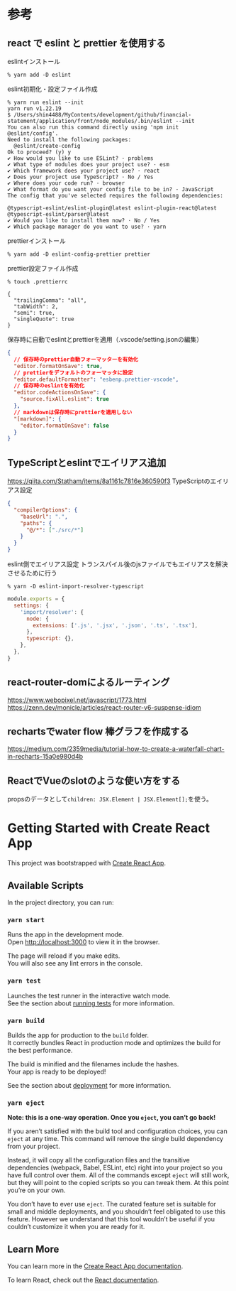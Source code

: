 # 参考
## react で eslint と prettier を使用する
eslintインストール
```
% yarn add -D eslint
```
eslint初期化・設定ファイル作成
```
% yarn run eslint --init
yarn run v1.22.19
$ /Users/shin4488/MyContents/development/github/financial-statement/application/front/node_modules/.bin/eslint --init
You can also run this command directly using 'npm init @eslint/config'.
Need to install the following packages:
  @eslint/create-config
Ok to proceed? (y) y
✔ How would you like to use ESLint? · problems
✔ What type of modules does your project use? · esm
✔ Which framework does your project use? · react
✔ Does your project use TypeScript? · No / Yes
✔ Where does your code run? · browser
✔ What format do you want your config file to be in? · JavaScript
The config that you've selected requires the following dependencies:

@typescript-eslint/eslint-plugin@latest eslint-plugin-react@latest @typescript-eslint/parser@latest
✔ Would you like to install them now? · No / Yes
✔ Which package manager do you want to use? · yarn
```
prettierインストール
```
% yarn add -D eslint-config-prettier prettier
```
prettier設定ファイル作成
```
% touch .prettierrc
```
```js:./.prettierrc
{
  "trailingComma": "all",
  "tabWidth": 2,
  "semi": true,
  "singleQuote": true
}
```
保存時に自動でeslintとprettierを適用（.vscode/setting.jsonの編集）
```json
{
  // 保存時のprettier自動フォーマッターを有効化
  "editor.formatOnSave": true,
  // prettierをデフォルトのフォーマッタに設定
  "editor.defaultFormatter": "esbenp.prettier-vscode",
  // 保存時のeslintを有効化
  "editor.codeActionsOnSave": {
    "source.fixAll.eslint": true
  },
  // markdownは保存時にprettierを適用しない
  "[markdown]": {
    "editor.formatOnSave": false
  }
}
```

## TypeScriptとeslintでエイリアス追加
https://qiita.com/Statham/items/8a1161c7816e360590f3
TypeScriptのエイリアス設定
```json:tsconfig.json
{
  "compilerOptions": {
    "baseUrl": ".",
    "paths": {
      "@/*": ["./src/*"]
    }
  }
}
```
eslint側でエイリアス設定
トランスパイル後のjsファイルでもエイリアスを解決させるために行う
```
% yarn -D eslint-import-resolver-typescript
```
```js:.eslintrc.js
module.exports = {
  settings: {
    'import/resolver': {
      node: {
        extensions: ['.js', '.jsx', '.json', '.ts', '.tsx'],
      },
      typescript: {},
    },
  },
}
```
## react-router-domによるルーティング
https://www.webopixel.net/javascript/1773.html
https://zenn.dev/monicle/articles/react-router-v6-suspense-idiom

## rechartsでwater flow 棒グラフを作成する
https://medium.com/2359media/tutorial-how-to-create-a-waterfall-chart-in-recharts-15a0e980d4b

## ReactでVueのslotのような使い方をする
propsのデータとして`children: JSX.Element | JSX.Element[];`を使う。

# Getting Started with Create React App

This project was bootstrapped with [Create React App](https://github.com/facebook/create-react-app).

## Available Scripts

In the project directory, you can run:

### `yarn start`

Runs the app in the development mode.\
Open [http://localhost:3000](http://localhost:3000) to view it in the browser.

The page will reload if you make edits.\
You will also see any lint errors in the console.

### `yarn test`

Launches the test runner in the interactive watch mode.\
See the section about [running tests](https://facebook.github.io/create-react-app/docs/running-tests) for more information.

### `yarn build`

Builds the app for production to the `build` folder.\
It correctly bundles React in production mode and optimizes the build for the best performance.

The build is minified and the filenames include the hashes.\
Your app is ready to be deployed!

See the section about [deployment](https://facebook.github.io/create-react-app/docs/deployment) for more information.

### `yarn eject`

**Note: this is a one-way operation. Once you `eject`, you can’t go back!**

If you aren’t satisfied with the build tool and configuration choices, you can `eject` at any time. This command will remove the single build dependency from your project.

Instead, it will copy all the configuration files and the transitive dependencies (webpack, Babel, ESLint, etc) right into your project so you have full control over them. All of the commands except `eject` will still work, but they will point to the copied scripts so you can tweak them. At this point you’re on your own.

You don’t have to ever use `eject`. The curated feature set is suitable for small and middle deployments, and you shouldn’t feel obligated to use this feature. However we understand that this tool wouldn’t be useful if you couldn’t customize it when you are ready for it.

## Learn More

You can learn more in the [Create React App documentation](https://facebook.github.io/create-react-app/docs/getting-started).

To learn React, check out the [React documentation](https://reactjs.org/).
